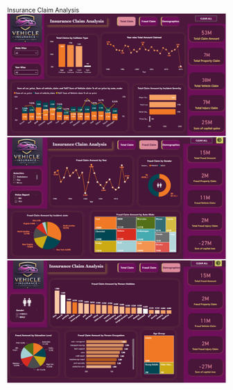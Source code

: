 Insurance Claim Analysis
![Image Alt](https://github.com/analyticswithsandhya/Insurance-Project/blob/1d51194be5f876b85d969ebd91f98befdb9bacd1/Insurance%20Claim%20Analysis.png)
![Image Alt](https://github.com/analyticswithsandhya/Insurance-Project/blob/641f59f070449fb74eb0bd0db237a153ee116bc4/InsuranceFraudClaimDetails.png)
![Image Alt](https://github.com/analyticswithsandhya/Insurance-Project/blob/641f59f070449fb74eb0bd0db237a153ee116bc4/InsuranceFraudClaimDetailsDemographics.png)
